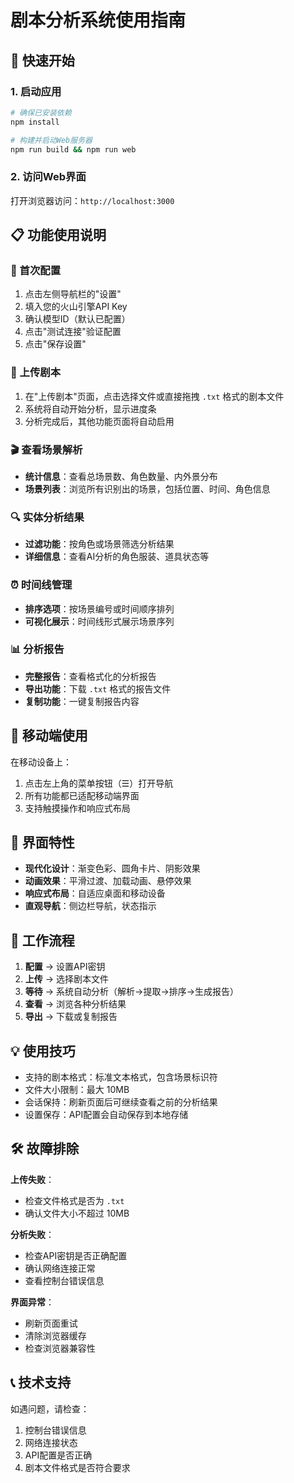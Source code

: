 # 剧本分析系统使用指南

## 🚀 快速开始

### 1. 启动应用
```bash
# 确保已安装依赖
npm install

# 构建并启动Web服务器
npm run build && npm run web
```

### 2. 访问Web界面
打开浏览器访问：`http://localhost:3000`

## 📋 功能使用说明

### 🔧 首次配置
1. 点击左侧导航栏的"设置"
2. 填入您的火山引擎API Key
3. 确认模型ID（默认已配置）
4. 点击"测试连接"验证配置
5. 点击"保存设置"

### 📄 上传剧本
1. 在"上传剧本"页面，点击选择文件或直接拖拽 `.txt` 格式的剧本文件
2. 系统将自动开始分析，显示进度条
3. 分析完成后，其他功能页面将自动启用

### 🎬 查看场景解析
- **统计信息**：查看总场景数、角色数量、内外景分布
- **场景列表**：浏览所有识别出的场景，包括位置、时间、角色信息

### 🔍 实体分析结果
- **过滤功能**：按角色或场景筛选分析结果
- **详细信息**：查看AI分析的角色服装、道具状态等

### ⏰ 时间线管理
- **排序选项**：按场景编号或时间顺序排列
- **可视化展示**：时间线形式展示场景序列

### 📊 分析报告
- **完整报告**：查看格式化的分析报告
- **导出功能**：下载 `.txt` 格式的报告文件
- **复制功能**：一键复制报告内容

## 📱 移动端使用

在移动设备上：
1. 点击左上角的菜单按钮（☰）打开导航
2. 所有功能都已适配移动端界面
3. 支持触摸操作和响应式布局

## 🎨 界面特性

- **现代化设计**：渐变色彩、圆角卡片、阴影效果
- **动画效果**：平滑过渡、加载动画、悬停效果
- **响应式布局**：自适应桌面和移动设备
- **直观导航**：侧边栏导航，状态指示

## 🔄 工作流程

1. **配置** → 设置API密钥
2. **上传** → 选择剧本文件
3. **等待** → 系统自动分析（解析→提取→排序→生成报告）
4. **查看** → 浏览各种分析结果
5. **导出** → 下载或复制报告

## 💡 使用技巧

- 支持的剧本格式：标准文本格式，包含场景标识符
- 文件大小限制：最大 10MB
- 会话保持：刷新页面后可继续查看之前的分析结果
- 设置保存：API配置会自动保存到本地存储

## 🛠️ 故障排除

**上传失败**：
- 检查文件格式是否为 `.txt`
- 确认文件大小不超过 10MB

**分析失败**：
- 检查API密钥是否正确配置
- 确认网络连接正常
- 查看控制台错误信息

**界面异常**：
- 刷新页面重试
- 清除浏览器缓存
- 检查浏览器兼容性

## 📞 技术支持

如遇问题，请检查：
1. 控制台错误信息
2. 网络连接状态
3. API配置是否正确
4. 剧本文件格式是否符合要求
